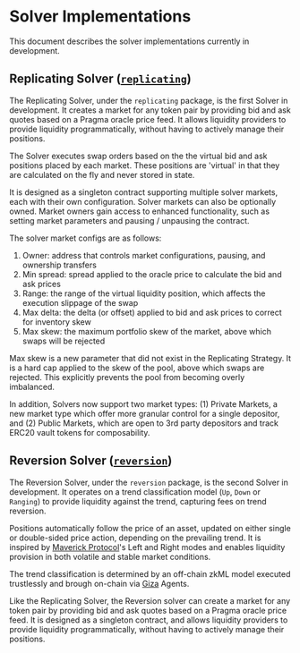 # Solver Implementations

This document describes the solver implementations currently in development.

## Replicating Solver ([`replicating`](../packages/replicating/))

The Replicating Solver, under the `replicating` package, is the first Solver in development. It creates a market for any token pair by providing bid and ask quotes based on a Pragma oracle price feed. It allows liquidity providers to provide liquidity programmatically, without having to actively manage their positions.

The Solver executes swap orders based on the the virtual bid and ask positions placed by each market. These positions are 'virtual' in that they are calculated on the fly and never stored in state.

It is designed as a singleton contract supporting multiple solver markets, each with their own configuration. Solver markets can also be optionally owned. Market owners gain access to enhanced functionality, such as setting market parameters and pausing / unpausing the contract.

The solver market configs are as follows:

1. Owner: address that controls market configurations, pausing, and ownership transfers
2. Min spread: spread applied to the oracle price to calculate the bid and ask prices
3. Range: the range of the virtual liquidity position, which affects the execution slippage of the swap
4. Max delta: the delta (or offset) applied to bid and ask prices to correct for inventory skew
5. Max skew: the maximum portfolio skew of the market, above which swaps will be rejected

Max skew is a new parameter that did not exist in the Replicating Strategy. It is a hard cap applied to the skew of the pool, above which swaps are rejected. This explicitly prevents the pool from becoming overly imbalanced.

In addition, Solvers now support two market types: (1) Private Markets, a new market type which offer more granular control for a single depositor, and (2) Public Markets, which are open to 3rd party depositors and track ERC20 vault tokens for composability.

## Reversion Solver ([`reversion`](../packages/reversion/))

The Reversion Solver, under the `reversion` package, is the second Solver in development. It operates on a trend classification model (`Up`, `Down` or `Ranging`) to provide liquidity against the trend, capturing fees on trend reversion.

Positions automatically follow the price of an asset, updated on either single or double-sided price action, depending on the prevailing trend. It is inspired by [Maverick Protocol](https://www.mav.xyz/)'s Left and Right modes and enables liquidity provision in both volatile and stable market conditions.

The trend classification is determined by an off-chain zkML model executed trustlessly and brough on-chain via [Giza](https://www.gizatech.xyz/) Agents.

Like the Replicating Solver, the Reversion solver can create a market for any token pair by providing bid and ask quotes based on a Pragma oracle price feed. It is designed as a singleton contract, and allows liquidity providers to provide liquidity programmatically, without having to actively manage their positions.
